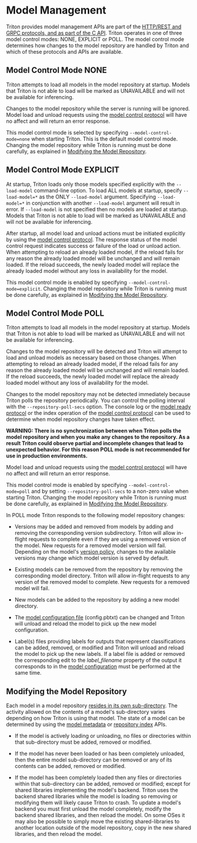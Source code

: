 <!--
# Copyright 2018-2022, NVIDIA CORPORATION & AFFILIATES. All rights reserved.
#
# Redistribution and use in source and binary forms, with or without
# modification, are permitted provided that the following conditions
# are met:
#  * Redistributions of source code must retain the above copyright
#    notice, this list of conditions and the following disclaimer.
#  * Redistributions in binary form must reproduce the above copyright
#    notice, this list of conditions and the following disclaimer in the
#    documentation and/or other materials provided with the distribution.
#  * Neither the name of NVIDIA CORPORATION nor the names of its
#    contributors may be used to endorse or promote products derived
#    from this software without specific prior written permission.
#
# THIS SOFTWARE IS PROVIDED BY THE COPYRIGHT HOLDERS ``AS IS'' AND ANY
# EXPRESS OR IMPLIED WARRANTIES, INCLUDING, BUT NOT LIMITED TO, THE
# IMPLIED WARRANTIES OF MERCHANTABILITY AND FITNESS FOR A PARTICULAR
# PURPOSE ARE DISCLAIMED.  IN NO EVENT SHALL THE COPYRIGHT OWNER OR
# CONTRIBUTORS BE LIABLE FOR ANY DIRECT, INDIRECT, INCIDENTAL, SPECIAL,
# EXEMPLARY, OR CONSEQUENTIAL DAMAGES (INCLUDING, BUT NOT LIMITED TO,
# PROCUREMENT OF SUBSTITUTE GOODS OR SERVICES; LOSS OF USE, DATA, OR
# PROFITS; OR BUSINESS INTERRUPTION) HOWEVER CAUSED AND ON ANY THEORY
# OF LIABILITY, WHETHER IN CONTRACT, STRICT LIABILITY, OR TORT
# (INCLUDING NEGLIGENCE OR OTHERWISE) ARISING IN ANY WAY OUT OF THE USE
# OF THIS SOFTWARE, EVEN IF ADVISED OF THE POSSIBILITY OF SUCH DAMAGE.
-->

# Model Management

Triton provides model management APIs are part of the [HTTP/REST and
GRPC protocols, and as part of the C
API](inference_protocols.md). Triton operates in one of three model
control modes: NONE, EXPLICIT or POLL. The model control mode
determines how changes to the model repository are handled by Triton
and which of these protocols and APIs are available.

## Model Control Mode NONE

Triton attempts to load all models in the model repository at
startup. Models that Triton is not able to load will be marked as
UNAVAILABLE and will not be available for inferencing.

Changes to the model repository while the server is running will be
ignored. Model load and unload requests using the [model control
protocol](protocol/extension_model_repository.md) will have no affect
and will return an error response.

This model control mode is selected by specifying
`--model-control-mode=none` when starting Triton. This is the default
model control mode. Changing the model repository while Triton is
running must be done carefully, as explained in [Modifying the Model
Repository](#modifying-the-model-repository).

## Model Control Mode EXPLICIT

At startup, Triton loads only those models specified explicitly with the
`--load-model` command-line option. To load ALL models at startup, specify 
`--load-model=*` as the ONLY `--load-model` argument. Specifying 
`--load-model=*` in conjunction with another `--load-model` argument will
result in error. If `--load-model` is not specified then no models are loaded
at startup. Models that Triton is not able to load will be marked as
UNAVAILABLE and will not be available for inferencing.

After startup, all model load and unload actions must be initiated
explicitly by using the [model control
protocol](protocol/extension_model_repository.md). The response
status of the model control request indicates success or failure of
the load or unload action. When attempting to reload an already loaded
model, if the reload fails for any reason the already loaded model
will be unchanged and will remain loaded. If the reload succeeds, the
newly loaded model will replace the already loaded model without any
loss in availability for the model.

This model control mode is enabled by specifying
`--model-control-mode=explicit`. Changing the model repository while
Triton is running must be done carefully, as explained in [Modifying
the Model Repository](#modifying-the-model-repository).

## Model Control Mode POLL

Triton attempts to load all models in the model repository at
startup. Models that Triton is not able to load will be marked as
UNAVAILABLE and will not be available for inferencing.

Changes to the model repository will be detected and Triton will
attempt to load and unload models as necessary based on those changes.
When attempting to reload an already loaded model, if the reload fails
for any reason the already loaded model will be unchanged and will
remain loaded. If the reload succeeds, the newly loaded model will
replace the already loaded model without any loss of availability for
the model.

Changes to the model repository may not be detected immediately
because Triton polls the repository periodically. You can control the
polling interval with the `--repository-poll-secs` option. The console
log or the [model ready
protocol](https://github.com/kserve/kserve/blob/master/docs/predict-api/v2/required_api.md)
or the index operation of the [model control
protocol](protocol/extension_model_repository.md) can be used to
determine when model repository changes have taken effect.

**WARNING: There is no synchronization between when Triton polls the
model repository and when you make any changes to the repository. As a
result Triton could observe partial and incomplete changes that lead
to unexpected behavior. For this reason POLL mode is not recommended
for use in production environments.**

Model load and unload requests using the [model control
protocol](protocol/extension_model_repository.md) will have no affect
and will return an error response.

This model control mode is enabled by specifying
`--model-control-mode=poll` and by setting `--repository-poll-secs` to a
non-zero value when starting Triton. Changing the model repository
while Triton is running must be done carefully, as explained in
[Modifying the Model Repository](#modifying-the-model-repository).

In POLL mode Triton responds to the following model repository
changes:

* Versions may be added and removed from models by adding and removing
  the corresponding version subdirectory. Triton will allow in-flight
  requests to complete even if they are using a removed version of the
  model. New requests for a removed model version will fail. Depending
  on the model's [version
  policy](model_configuration.md#version-policy), changes to the
  available versions may change which model version is served by
  default.

* Existing models can be removed from the repository by removing the
  corresponding model directory.  Triton will allow in-flight requests
  to any version of the removed model to complete. New requests for a
  removed model will fail.

* New models can be added to the repository by adding a new model
  directory.

* The [model configuration file](model_configuration.md)
  (config.pbtxt) can be changed and Triton will unload and reload the
  model to pick up the new model configuration.

* Label(s) files providing labels for outputs that represent
  classifications can be added, removed, or modified and Triton will
  unload and reload the model to pick up the new labels. If a label
  file is added or removed the corresponding edit to the
  *label_filename* property of the output it corresponds to in the
  [model configuration](model_configuration.md) must be performed at
  the same time.

## Modifying the Model Repository

Each model in a model repository [resides in its own
sub-directory](model_repository.md#repository-layout). The activity
allowed on the contents of a model's sub-directory varies depending on
how Triton is using that model. The state of a model can be determined
by using the [model
metadata](inference_protocols.md#inference-protocols-and-apis) or
[repository index](protocol/extension_model_repository.md#index) APIs.

* If the model is actively loading or unloading, no files or
directories within that sub-directory must be added, removed or
modified.

* If the model has never been loaded or has been completely unloaded,
  then the entire model sub-directory can be removed or any of its
  contents can be added, removed or modified.

* If the model has been completely loaded then any files or
directories within that sub-directory can be added, removed or
modified; except for shared libraries implementing the model's
backend. Triton uses the backend shared libraries while the model is
loading so removing or modifying them will likely cause Triton to
crash. To update a model's backend you must first unload the model
completely, modify the backend shared libraries, and then reload the
model. On some OSes it may also be possible to simply move the
existing shared-libraries to another location outside of the model
repository, copy in the new shared libraries, and then reload the
model.
